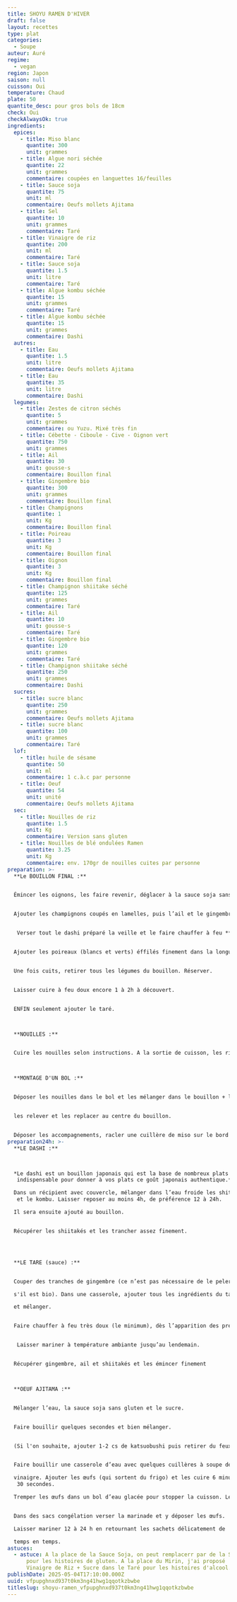 ```yaml
---
title: SHOYU RAMEN D'HIVER
draft: false
layout: recettes
type: plat
categories:
  - Soupe
auteur: Auré
regime:
  - vegan
region: Japon
saison: null
cuisson: Oui
temperature: Chaud
plate: 50
quantite_desc: pour gros bols de 18cm
check: Oui
checkAlwaysOk: true
ingredients:
  epices:
    - title: Miso blanc
      quantite: 300
      unit: grammes
    - title: Algue nori séchée
      quantite: 22
      unit: grammes
      commentaire: coupées en languettes 16/feuilles
    - title: Sauce soja
      quantite: 75
      unit: ml
      commentaire: Oeufs mollets Ajitama
    - title: Sel
      quantite: 10
      unit: grammes
      commentaire: Taré
    - title: Vinaigre de riz
      quantite: 200
      unit: ml
      commentaire: Taré
    - title: Sauce soja
      quantite: 1.5
      unit: litre
      commentaire: Taré
    - title: Algue kombu séchée
      quantite: 15
      unit: grammes
      commentaire: Taré
    - title: Algue kombu séchée
      quantite: 15
      unit: grammes
      commentaire: Dashi
  autres:
    - title: Eau
      quantite: 1.5
      unit: litre
      commentaire: Oeufs mollets Ajitama
    - title: Eau
      quantite: 35
      unit: litre
      commentaire: Dashi
  legumes:
    - title: Zestes de citron séchés
      quantite: 5
      unit: grammes
      commentaire: ou Yuzu. Mixé très fin
    - title: Cébette - Ciboule - Cive - Oignon vert
      quantite: 750
      unit: grammes
    - title: Ail
      quantite: 30
      unit: gousse·s
      commentaire: Bouillon final
    - title: Gingembre bio
      quantite: 300
      unit: grammes
      commentaire: Bouillon final
    - title: Champignons
      quantite: 1
      unit: Kg
      commentaire: Bouillon final
    - title: Poireau
      quantite: 3
      unit: Kg
      commentaire: Bouillon final
    - title: Oignon
      quantite: 3
      unit: Kg
      commentaire: Bouillon final
    - title: Champignon shiitake séché
      quantite: 125
      unit: grammes
      commentaire: Taré
    - title: Ail
      quantite: 10
      unit: gousse·s
      commentaire: Taré
    - title: Gingembre bio
      quantite: 120
      unit: grammes
      commentaire: Taré
    - title: Champignon shiitake séché
      quantite: 250
      unit: grammes
      commentaire: Dashi
  sucres:
    - title: sucre blanc
      quantite: 250
      unit: grammes
      commentaire: Oeufs mollets Ajitama
    - title: sucre blanc
      quantite: 100
      unit: grammes
      commentaire: Taré
  lof:
    - title: huile de sésame
      quantite: 50
      unit: ml
      commentaire: 1 c.à.c par personne
    - title: Oeuf
      quantite: 54
      unit: unité
      commentaire: Oeufs mollets Ajitama
  sec:
    - title: Nouilles de riz
      quantite: 1.5
      unit: Kg
      commentaire: Version sans gluten
    - title: Nouilles de blé ondulées Ramen
      quantite: 3.25
      unit: Kg
      commentaire: env. 170gr de nouilles cuites par personne
preparation: >-
  **Le BOUILLON FINAL :**


  Émincer les oignons, les faire revenir, déglacer à la sauce soja sans gluten puis légèrement caraméliser avec du sucre.


  Ajouter les champignons coupés en lamelles, puis l’ail et le gingembre hachés + ceux des taré et dashi.


   Verser tout le dashi préparé la veille et le faire chauffer à feu **très** doux. Avant l’ébullition (vers 80°C)


  Ajouter les poireaux (blancs et verts) éffilés finement dans la longueur, comme des tagliatelles.


  Une fois cuits, retirer tous les légumes du bouillon. Réserver.


  Laisser cuire à feu doux encore 1 à 2h à découvert.


  ENFIN seulement ajouter le taré.



  **NOUILLES :**


  Cuire les nouilles selon instructions. A la sortie de cuisson, les rincer à l'eau afin qu'elles collent moins.



  **MONTAGE D'UN BOL :**


  Déposer les nouilles dans le bol et les mélanger dans le bouillon + la cuillère d’huile aromatique,


  les relever et les replacer au centre du bouillon.


  Déposer les accompagnements, racler une cuillère de miso sur le bord du bol !!! YUMMI YUMMI !!
preparation24h: >-
  **LE DASHI :**



  *Le dashi est un bouillon japonais qui est la base de nombreux plats et est
   indispensable pour donner à vos plats ce goût japonais authentique.*

  Dans un récipient avec couvercle, mélanger dans l’eau froide les shitaké
   et le kombu. Laisser reposer au moins 4h, de préférence 12 à 24h.

  Il sera ensuite ajouté au bouillon.


  Récupérer les shiitakés et les trancher assez finement.




  **LE TARE (sauce) :**


  Couper des tranches de gingembre (ce n’est pas nécessaire de le peler 

  s'il est bio). Dans une casserole, ajouter tous les ingrédients du taré 

  et mélanger.


  Faire chauffer à feu très doux (le minimum), dès l’apparition des premières petite bulles signe d’un début d’ébullition.


   Laisser mariner à température ambiante jusqu’au lendemain.


  Récupérer gingembre, ail et shiitakés et les émincer finement



  **OEUF AJITAMA :**


  Mélanger l’eau, la sauce soja sans gluten et le sucre.


  Faire bouillir quelques secondes et bien mélanger.


  (Si l'on souhaite, ajouter 1-2 cs de katsuobushi puis retirer du feux et laisser redescendre à température ambiante.)


  Faire bouillir une casserole d’eau avec quelques cuillères à soupe de 

  vinaigre. Ajouter les œufs (qui sortent du frigo) et les cuire 6 minutes
   30 secondes.

  Tremper les œufs dans un bol d’eau glacée pour stopper la cuisson. Les laisser bien bien refroidir puis les peler.


  Dans des sacs congélation verser la marinade et y déposer les œufs. 

  Laisser mariner 12 à 24 h en retournant les sachets délicatement de 

  temps en temps.
astuces:
  - astuce: A la place de la Sauce Soja, on peut remplacerr par de la Sauce Tamari
      pour les histoires de gluten. A la place du Mirin, j'ai proposé  du
      Vinaigre de Riz + Sucre dans le Taré pour les histoires d'alcool.
publishDate: 2025-05-04T17:10:00.000Z
uuid: vfpupghnxd937t0km3ng41hwg1qqotkzbwbe
titleslug: shoyu-ramen_vfpupghnxd937t0km3ng41hwg1qqotkzbwbe
---
```

